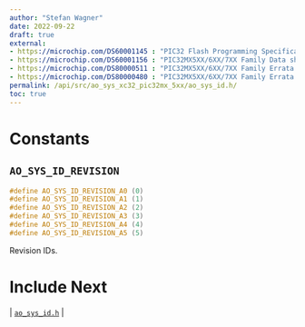 ```yaml
---
author: "Stefan Wagner"
date: 2022-09-22
draft: true
external:
- https://microchip.com/DS60001145 : "PIC32 Flash Programming Specification"
- https://microchip.com/DS60001156 : "PIC32MX5XX/6XX/7XX Family Data sheet"
- https://microchip.com/DS80000511 : "PIC32MX5XX/6XX/7XX Family Errata (534/564/664/764)"
- https://microchip.com/DS80000480 : "PIC32MX5XX/6XX/7XX Family Errata (575/675/695/775/795)"
permalink: /api/src/ao_sys_xc32_pic32mx_5xx/ao_sys_id.h/
toc: true
---
```


# Constants

## `AO_SYS_ID_REVISION`

```c
#define AO_SYS_ID_REVISION_A0 (0)
#define AO_SYS_ID_REVISION_A1 (1)
#define AO_SYS_ID_REVISION_A2 (2)
#define AO_SYS_ID_REVISION_A3 (3)
#define AO_SYS_ID_REVISION_A4 (4)
#define AO_SYS_ID_REVISION_A5 (5)
```

Revision IDs.

# Include Next

| [`ao_sys_id.h`](../ao_sys_xc32_pic32/ao_sys_id.h.md) |
